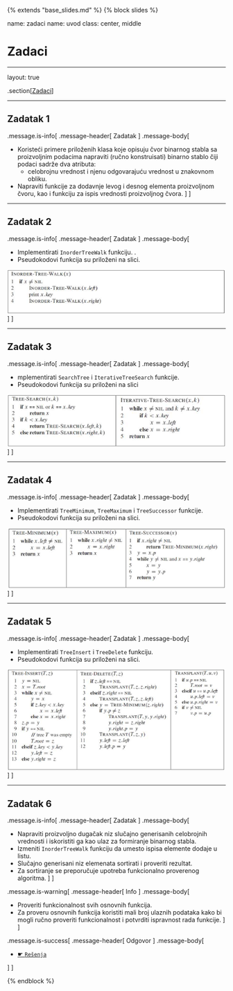 {% extends "base_slides.md" %}
{% block slides %}

name: zadaci
name: uvod 
class: center, middle

# Zadaci

---
layout: true

.section[[Zadaci](#sadrzaj)]

---

## Zadatak 1 

.message.is-info[
.message-header[
Zadatak
]
.message-body[
- Koristeći primere priloženih klasa koje opisuju čvor binarnog stabla sa proizvoljnim podacima napraviti (ručno konstruisati) binarno stablo čiji podaci sadrže dva atributa:
    - celobrojnu vrednost i njenu odgovarajuću vrednost u znakovnom obliku. 
- Napraviti funkcije za dodavnje levog i desnog elementa proizvoljnom čvoru, kao i funkciju za ispis vrednosti proizvoljnog čvora.
]
]





---
## Zadatak 2 

.message.is-info[
.message-header[
Zadatak
]
.message-body[
- Implementirati `InorderTreeWalk` funkciju. . 
- Pseudokodovi funkcija su priloženi na slici.

![:scale 75%](img/z5/z2.png)
]
]





---

## Zadatak 3

.message.is-info[
.message-header[
Zadatak
]
.message-body[
- mplementirati `SearchTree` i `IterativeTreeSearch` funkcije. 
- Pseudokodovi funkcija su priloženi na slici

![:scale 75%](img/z5/z3.png)
]
]





---

## Zadatak 4

.message.is-info[
.message-header[
Zadatak
]
.message-body[
- Implementirati `TreeMinimum`, `TreeMaximum` i `TreeSuccessor` funkcije. 
- Pseudokodovi funkcija su priloženi na slici.

![:scale 75%](img/z5/z4.png)
]
]




---

## Zadatak 5

.message.is-info[
.message-header[
Zadatak
]
.message-body[
- Implementirati `TreeInsert` i `TreeDelete` funkciju. 
- Pseudokodovi funkcija su priloženi na slici.

![:scale 75%](img/z5/z5.png)
]
]





---

## Zadatak 6

.message.is-info[
.message-header[
Zadatak
]
.message-body[
- Napraviti proizvoljno dugačak niz slučajno generisanih celobrojnih vrednosti i iskoristiti ga kao ulaz za formiranje binarnog stabla. 
- Izmeniti `InorderTreeWalk` funkciju da umesto ispisa elemente dodaje u listu. 
- Slučajno generisani niz elemenata sortirati i proveriti rezultat. 
- Za sortiranje se preporučuje upotreba funkcionalno proverenog algoritma.
]
]


.message.is-warning[
.message-header[
Info
]
.message-body[
- Proveriti funkcionalnost svih osnovnih funkcija.
- Za proveru osnovnih funkcija koristiti mali broj ulaznih podataka kako bi mogli ručno proveriti funkcionalnost i potvrditi ispravnost rada funkcije.
]
]

.message.is-success[
.message-header[
Odgovor
]
.message-body[
- <a target="_blank" rel="noopener noreferrer" href="../python-z5-resenja"> ☛ `Rešenja`</a>

]
]



{% endblock %}